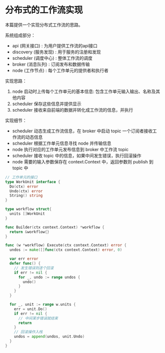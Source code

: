 # 分布式的工作流实现


本篇提供一个实现分布式工作流的思路。

系统组成部分：
- api (网关接口) : 为用户提供工作流的api接口
- discovery (服务发现) : 用于服务的注册和发现
- scheduler (调度中心) : 整体工作流的调度
- broker (消息队列) : 订阅发布和数据传输 
- node (工作节点) : 每个工作单元的提供者和执行者

实现思路：
1. node 启动时上传每个工作单元的基本信息: 包含工作单元输入输出、名称及其他内容
2. scheduler 保存这些信息并提供显示
3. scheduler 接收来自前端的数据并转化成工作流的信息，并执行

实现细节：
- scheduler 动态生成工作流信息，在 broker 中启动 topic 一个订阅者接收工作流的动态信息
- scheduler 根据工作单元信息寻找 node 并传输信息
- node 执行对应的工作单元发布信息到 broker 中工作流 topic
- scheduler 接收 topic 中的信息，如果中间发生错误，执行回滚操作
- node 需要的输入参数保存在 context.Context 中，返回参数则 publish 到 topic 中

```go
// 工作单元的接口
type WorkUnit interface {
  Do(ctx) error
  Undo(ctx) error
  String() string
}
```

```go
type workflow struct{
  units []WorkUnit
}

func Builder(ctx context.Context) *workflow {
  return &workflow{}
} 

func (w *workflow) Execute(ctx context.Context) error {
  undos := make([]func(ctx context.Context) error, 0)

  var err error
  defer func() {
    // 发生错误则逐个回滚
    if err != nil {
      for _, undo := range undos {
        undo()
      }
    }
  }

  for _, unit := range w.units {
    err = unit.Do()
    if err != nil {
      // 中间某步错误就结束
      return
    }
    // 回滚操作入栈
    undos = append(undos, unit.Undo)
  }
} 
```
